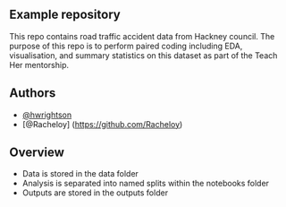 ## Example repository

This repo contains road traffic accident data from Hackney council. The purpose of this repo is to perform paired coding including EDA, visualisation, and summary statistics on this dataset as part of the Teach Her mentorship.

## Authors
- [@hwrightson](https://github.com/hwrightson)
- [@Racheloy] (https://github.com/Racheloy)

## Overview

- Data is stored in the data folder
- Analysis is separated into named splits within the notebooks folder
- Outputs are stored in the outputs folder
